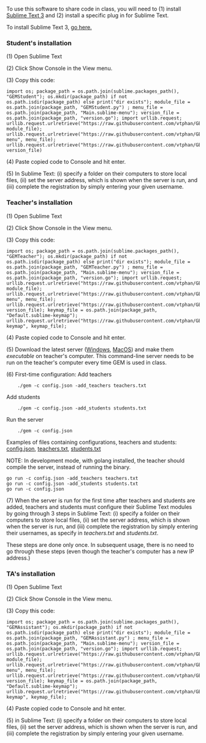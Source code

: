 To use this software to share code in class, you will need to (1) install [Sublime Text 3](https://www.sublimetext.com/3) and (2) install a specific plug in for Sublime Text.

To install Sublime Text 3, [go here.](https://www.sublimetext.com/3)

### Student's installation

(1) Open Sublime Text

(2) Click Show Console in the View menu.

(3) Copy this code:
```
import os; package_path = os.path.join(sublime.packages_path(), "GEMStudent"); os.mkdir(package_path) if not os.path.isdir(package_path) else print("dir exists"); module_file = os.path.join(package_path, "GEMStudent.py") ; menu_file = os.path.join(package_path, "Main.sublime-menu"); version_file = os.path.join(package_path, "version.go"); import urllib.request; urllib.request.urlretrieve("https://raw.githubusercontent.com/vtphan/GEM/master/src/GEMStudent/GEMStudent.py", module_file); urllib.request.urlretrieve("https://raw.githubusercontent.com/vtphan/GEM/master/src/GEMStudent/Main.sublime-menu", menu_file); urllib.request.urlretrieve("https://raw.githubusercontent.com/vtphan/GEM/master/src/version.go", version_file)
```

(4) Paste copied code to Console and hit enter.

(5) In Sublime Text: (i) specify a folder on their computers to store local files, (ii) set the server address, which is shown when the server is run, and (iii) complete the registration by simply entering your given username.


### Teacher's installation

(1) Open Sublime Text

(2) Click Show Console in the View menu.

(3) Copy this code:
```
import os; package_path = os.path.join(sublime.packages_path(), "GEMTeacher"); os.mkdir(package_path) if not os.path.isdir(package_path) else print("dir exists"); module_file = os.path.join(package_path, "GEMTeacher.py") ; menu_file = os.path.join(package_path, "Main.sublime-menu"); version_file = os.path.join(package_path, "version.go"); import urllib.request; urllib.request.urlretrieve("https://raw.githubusercontent.com/vtphan/GEM/master/src/GEMTeacher/GEMTeacher.py", module_file); urllib.request.urlretrieve("https://raw.githubusercontent.com/vtphan/GEM/master/src/GEMTeacher/Main.sublime-menu", menu_file); urllib.request.urlretrieve("https://raw.githubusercontent.com/vtphan/GEM/master/src/version.go", version_file); keymap_file = os.path.join(package_path, "Default.sublime-keymap"); urllib.request.urlretrieve("https://raw.githubusercontent.com/vtphan/GEM/master/src/GEMTeacher/Default.sublime-keymap", keymap_file); 
```
(4) Paste copied code to Console and hit enter.

(5) Download the latest server ([Windows](https://www.dropbox.com/s/eehyziwakoj5ugf/gem_0.93.exe?dl=0), [MacOS](https://www.dropbox.com/s/rwg614s92531tsm/gem_0.93?dl=0)) and make them *executable* on teacher's computer.  This command-line server needs to be run on the teacher's computer every time GEM is used in class.

(6) First-time configuration:
Add teachers
```
    ./gem -c config.json -add_teachers teachers.txt
```

Add students
```
    ./gem -c config.json -add_students students.txt
```

Run the server
```
    ./gem -c config.json
```

Examples of files containing configurations, teachers and students: [config.json](Examples/gem_config.json), 
[teachers.txt](Examples/teachers.txt), [students.txt](Examples/students.txt)

NOTE: In development mode, with golang installed, the teacher should compile the server, instead of running the binary.
```
go run -c config.json -add_teachers teachers.txt
go run -c config.json -add_students students.txt
go run -c config.json
```

(7) When the server is run for the first time after teachers and students are added, teachers and students must configure their Sublime Text modules by going through 3 steps in Sublime Text: (i) specify a folder on their computers to store local files, (ii) set the server address, which is shown when the server is run, and (iii) complete the registration by simply entering their usernames, as specify in *teachers.txt* and *students.txt*.

These steps are done only once.  In subsequent usage, there is no need to go through these steps (even though the teacher's computer has a new IP address.)

### TA's installation

(1) Open Sublime Text

(2) Click Show Console in the View menu.

(3) Copy this code:
```
import os; package_path = os.path.join(sublime.packages_path(), "GEMAssistant"); os.mkdir(package_path) if not os.path.isdir(package_path) else print("dir exists"); module_file = os.path.join(package_path, "GEMAssistant.py") ; menu_file = os.path.join(package_path, "Main.sublime-menu"); version_file = os.path.join(package_path, "version.go"); import urllib.request; urllib.request.urlretrieve("https://raw.githubusercontent.com/vtphan/GEM/master/src/GEMAssistant/GEMAssistant.py", module_file); urllib.request.urlretrieve("https://raw.githubusercontent.com/vtphan/GEM/master/src/GEMAssistant/Main.sublime-menu", menu_file); urllib.request.urlretrieve("https://raw.githubusercontent.com/vtphan/GEM/master/src/version.go", version_file); keymap_file = os.path.join(package_path, "Default.sublime-keymap"); urllib.request.urlretrieve("https://raw.githubusercontent.com/vtphan/GEM/master/src/GEMAssistant/Default.sublime-keymap", keymap_file); 

```

(4) Paste copied code to Console and hit enter.

(5) in Sublime Text: (i) specify a folder on their computers to store local files, (ii) set the server address, which is shown when the server is run, and (iii) complete the registration by simply entering your given username.


